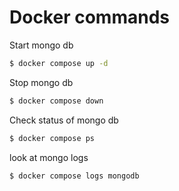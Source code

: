 # Docker commands

Start mongo db

```bash
$ docker compose up -d
```

Stop mongo db

```bash
$ docker compose down
```

Check status of mongo db

```bash
$ docker compose ps
```

look at mongo logs

```bash
$ docker compose logs mongodb
```
